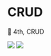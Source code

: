# CRUD
🦁 4th, CRUD

<img src="https://user-images.githubusercontent.com/63948884/103580573-c99baa00-4f1d-11eb-8795-22f8a7dde757.png">
<img src="https://user-images.githubusercontent.com/63948884/103580523-b092f900-4f1d-11eb-9869-7c1d0dcbe638.png">
